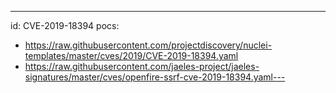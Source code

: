 ---
id: CVE-2019-18394
pocs:
  - https://raw.githubusercontent.com/projectdiscovery/nuclei-templates/master/cves/2019/CVE-2019-18394.yaml
  - https://raw.githubusercontent.com/jaeles-project/jaeles-signatures/master/cves/openfire-ssrf-cve-2019-18394.yaml---
